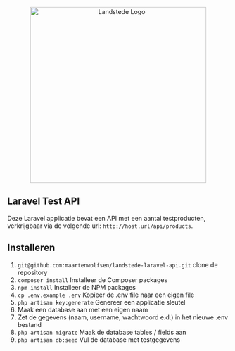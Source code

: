 <p align="center">
<img src="https://opleiding.com/wp-content/uploads/opleider/landstede.png" width="400" alt="Landstede Logo">
</p>

## Laravel Test API

<p>Deze Laravel applicatie bevat een API met een aantal testproducten, verkrijgbaar via de volgende url:
<code>http://host.url/api/products</code>.</p>

## Installeren

<ol>
    <li><code>git@github.com:maartenwolfsen/landstede-laravel-api.git</code> clone de repository</li>
    <li><code>composer install</code> Installeer de Composer packages</li>
    <li><code>npm install</code> Installeer de NPM packages</li>
    <li><code>cp .env.example .env</code> Kopieer de .env file naar een eigen file</li>
    <li><code>php artisan key:generate</code> Genereer een applicatie sleutel</li>
    <li>Maak een database aan met een eigen naam</li>
    <li>Zet de gegevens (naam, username, wachtwoord e.d.) in het nieuwe .env bestand</li>
    <li><code>php artisan migrate</code> Maak de database tables / fields aan</li>
    <li><code>php artisan db:seed</code> Vul de database met testgegevens</li>
</ol>
